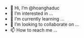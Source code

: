 - 👋 Hi, I’m @hoanghaduc
- 👀 I’m interested in ...
- 🌱 I’m currently learning ...
- 💞️ I’m looking to collaborate on ...
- 📫 How to reach me ...

<!---
hoanghaduc/hoanghaduc is a ✨ special ✨ repository because its `README.md` (this file) appears on your GitHub profile.
You can click the Preview link to take a look at your changes.
--->
